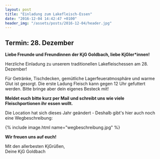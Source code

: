 ```yaml
---
layout: post
title: "Einladung zum Lakefleisch-Essen"
date: "2016-12-04 14:42:47 +0100"
header_img: "/assets/posts/2016-12-04/header.jpg"
---
```


## Termin: 28. Dezember

**Liebe Freunde und Freundinnen der KjG Goldbach, liebe KjGler\*innen!**

Herzliche Einladung zu unserem traditionellen Lakefleischessen am 28. Dezember!

Für Getränke, Tischdecken, gemütliche Lagerfeueratmosphäre und warme Glut ist gesorgt. <!--more-->
Die erste Ladung Fleisch kann gegen 12 Uhr gefuttert werden. Bitte bringe aber dein eigenes Besteck mit!

**Meldet euch bitte kurz per Mail und schreibt uns wie viele Fleischportionen ihr essen wollt.**


Die Location hat sich dieses Jahr geändert - Deshalb gibt's hier auch noch eine Wegbeschreibung:

{% include image.html name="wegbeschreibung.jpg" %}

**Wir freuen uns auf euch!**

Mit den allerbesten KjGrüßen,   
Deine KjG Goldbach
